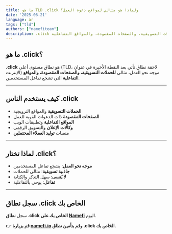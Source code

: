 ```yaml
---
title: ما هو TLD .click ولماذا هو مثالي لمواقع دعوة العمل؟
date: '2025-06-21'
language: ar
tags: ["tld"]
authors: ["namefiteam"]
description: .click هو النطاق الموجه نحو العمل، مثالي للحملات التسويقية، والصفحات المقصودة، والمواقع التفاعلية.
---
```



## **ما هو .click؟**

**.click** هو نطاق مستوى أعلى (TLD، لاحقة نطاق تأتي بعد النقطة الأخيرة في عنوان الإنترنت) موجه نحو العمل، مثالي **للحملات التسويقية، والصفحات المقصودة، والمواقع التفاعلية** التي تشجع تفاعل المستخدمين.

---

## **كيف يستخدم الناس .click**

* **الحملات التسويقية** والمواقع الترويجية
* **الصفحات المقصودة** ذات الدعوات القوية للعمل
* **المواقع التفاعلية** وتطبيقات الويب
* **وكالات الإعلان** والتسويق الرقمي
* منصات **توليد العملاء المحتملين**

---

## **لماذا تختار .click؟**

* **موجه نحو العمل**: يشجع تفاعل المستخدمين
* **جاذبية تسويقية**: مثالي للحملات
* **لا يُنسى**: سهل التذكر والكتابة
* **تفاعل**: يوحي بالتفاعلية

---

## **سجل نطاق .click الخاص بك**

سجل **نطاق .click الخاص بك على [Namefi](https://namefi.io)** اليوم.

👉 **قم بزيارة [namefi.io](https://namefi.io) وقم بتأمين نطاق .click الخاص بك.**